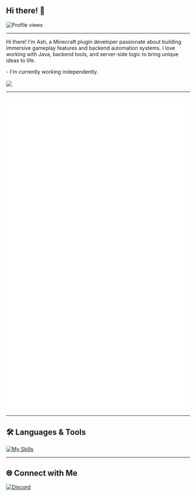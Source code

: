 ## Hi there! 👋

![Profile views](https://komarev.com/ghpvc/?username=Ash-Studio&style=for-the-badge)

<hr>

<p>
Hi there! I'm Ash, a Minecraft plugin developer passionate about building immersive gameplay features and backend automation systems. I love working with Java, backend tools, and server-side logic to bring unique ideas to life.
</p>

<p>
- I'm currently working independently.
</p>

<img align="center" width="400" src="https://github-readme-stats.vercel.app/api?username=Ash-Studio&theme=transparent&show_icons=true&hide_border=true&include_all_commits=true" />

<hr>



![Metrics](https://raw.githubusercontent.com/Ash-Studio/Ash-Studio/main/github-metrics.svg)

---

## 🛠 Languages & Tools

[![My Skills](https://skillicons.dev/icons?i=java,python,idea,mongodb,vscode)](https://skillicons.dev)

---

## 🌐 Connect with Me

[![Discord](https://img.shields.io/badge/As_h_-%238C9EFF.svg?style=for-the-badge&logo=discord&logoColor=white)](https://discord.com/users/832916983045292062)

